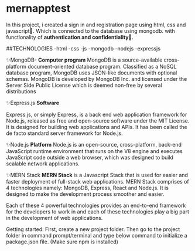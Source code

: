 # mernapptest

In this project, i created a sign in and registration page using html, css and javascript🎁. Which is connected to the database using mongodb.
with functionality of **authentication and confidentiality**👬.


##TECHNOLOGIES 
 -html
 -css
 -js
 -mongodb
 -nodejs
 -expressjs


✨MongoDB-
**Computer program**
MongoDB is a source-available cross-platform document-oriented database program. Classified as a NoSQL database program, MongoDB uses JSON-like documents with optional schemas. MongoDB is developed by MongoDB Inc. and licensed under the Server Side Public License which is deemed non-free by several distributions

✨Express.js
**Software**

Express.js, or simply Express, is a back end web application framework for Node.js, released as free and open-source software under the MIT License. It is designed for building web applications and APIs. It has been called the de facto standard server framework for Node.js.

✨Node.js
**Platform**
Node.js is an open-source, cross-platform, back-end JavaScript runtime environment that runs on the V8 engine and executes JavaScript code outside a web browser, which was designed to build scalable network applications.

✨MERN Stack
**MERN Stack** is a Javascript Stack that is used for easier and faster deployment of full-stack web applications. MERN Stack comprises of 4 technologies namely: MongoDB, Express, React and Node.js. It is designed to make the development process smoother and easier.

Each of these 4 powerful technologies provides an end-to-end framework for the developers to work in and each of these technologies play a big part in the development of web applications.

Getting started: First, create a new project folder. Then go to the project folder in command prompt/terminal and type below command to initialize a package.json file. (Make sure npm is installed) 

